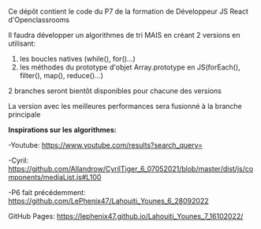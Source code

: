 Ce dépôt contient le code du P7 de la formation de Développeur JS React d'Openclassrooms

Il faudra développer un algorithmes de tri MAIS en créant 2 versions en utilisant:

1. les boucles natives (while(), for()...)
2. les méthodes du prototype d'objet Array.prototype en JS(forEach(), filter(), map(), reduce()...)

2 branches seront bientôt disponibles pour chacune des versions

La version avec les meilleures performances sera fusionné à la branche principale

**Inspirations sur les algorithmes:**

-Youtube: https://www.youtube.com/results?search_query=

-Cyril: https://github.com/Allandrow/CyrilTiger_6_07052021/blob/master/dist/js/components/mediaList.js#L100

-P6 fait précédemment: https://github.com/LePhenix47/Lahouiti_Younes_6_28092022

GitHub Pages: https://lephenix47.github.io/Lahouiti_Younes_7_16102022/
